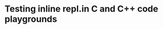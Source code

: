 <html>
  <head>
    <title>Welcome to C/C++ Class</title>
  </head>
  <body>
    <h1>Testing inline repl.in C and C++ code playgrounds</h1>
  <script src="//repl.it/embed/I7dO/1.js"></script>
  </body>
</html>
